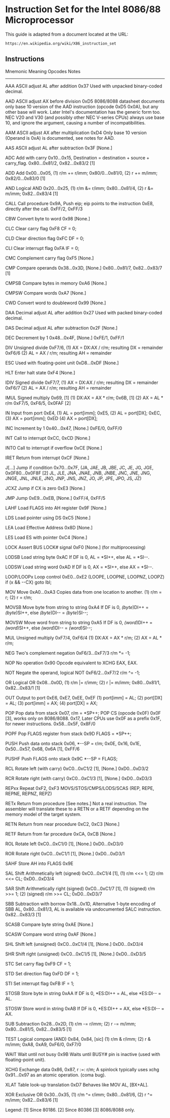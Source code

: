 Instruction Set for the Intel 8086/88 Microprocessor
====================================================

This guide is adapted from a document located at the URL:

	https://en.wikipedia.org/wiki/X86_instruction_set


Instructions
------------

Mnemonic	Meaning									Opcodes					Notes
--------	-------									-------					-----

AAA			ASCII adjust AL after addition			0x37 					Used with unpacked binary-coded decimal.

AAD			ASCII adjust AX before division			0xD5					8086/8088 datasheet documents only base 10 version
																			of the AAD instruction (opcode 0xD5 0x0A), 
																			but any other base will work. Later Intel's documentation
																			has the generic form too. NEC V20 and V30 (and possibly other
																			NEC V-series CPUs) always use base 10, and ignore the argument,
																			causing a number of incompatibilities.

AAM			ASCII adjust AX after multiplication	0xD4					Only base 10 version (Operand is 0xA) is documented, see notes for AAD.

AAS			ASCII adjust AL after subtraction		0x3F					[None.]

ADC			Add with carry							0x10...0x15,			Destination = destination + source + carry_flag.
													0x80...0x81/2,
													0x82...0x83/2 [1]

ADD			Add										0x00...0x05,			(1) r/m += r/imm;
													0x80/0...0x81/0,		(2) r += m/imm;
													0x82/0...0x83/0 [1]

AND			Logical AND								0x20...0x25,			(1) r/m &= r/imm;
													0x80...0x81/4,			(2) r &= m/imm;
													0x82...0x83/4 [1]

CALL		Call procedure							0x9A,					Push eip; eip points to the instruction
													0xE8,					directly after the call.
													0xFF/2,
													0xFF/3

CBW			Convert byte to word					0x98					[None.]

CLC			Clear carry flag						0xF8					CF = 0;

CLD			Clear direction flag					0xFC					DF = 0;

CLI			Clear interrupt flag					0xFA					IF = 0;

CMC			Complement carry flag					0xF5					[None.]

CMP			Compare operands						0x38...0x3D,			[None.]
													0x80...0x81/7,
													0x82...0x83/7 [1]

CMPSB		Compare bytes in memory					0xA6					[None.]

CMPSW		Compare words							0xA7					[None.]

CWD			Convert word to doubleword				0x99					[None.]

DAA			Decimal adjust AL after addition		0x27					Used with packed binary-coded decimal.

DAS			Decimal adjust AL after subtraction		0x2F					[None.]

DEC			Decrement by 1							0x48...0x4F,			[None.]
													0xFE/1,
													0xFF/1

DIV			Unsigned divide							0xF7/6,					(1) AX = DX:AX / r/m; resulting DX = remainder
													0xF6/6					(2) AL = AX / r/m; resulting AH = remainder

ESC			Used with floating-point unit			0xD8...0xDF				[None.]

HLT			Enter halt state						0xF4					[None.]

IDIV		Signed divide							0xF7/7,					(1) AX = DX:AX / r/m; resulting DX = remainder
													0xF6/7					(2) AL = AX / r/m; resulting AH = remainder

IMUL		Signed multiply							0x69, [1]				(1) DX:AX = AX * r/m; 
													0x6B, [1]				(2) AX = AL * r/m
													0xF7/5,
													0xF6/5,
													0x0FAF [2]

IN			Input from port							0xE4,					(1) AL = port[imm];
													0xE5,					(2) AL = port[DX];
													0xEC,					(3) AX = port[imm];
													0xED					(4) AX = port[DX];

INC			Increment by 1							0x40...0x47,			[None.]
													0xFE/0,
													0xFF/0

INT			Call to interrupt						0xCC, 0xCD				[None.]

INTO		Call to interrupt if overflow			0xCE					[None.]

IRET		Return from interrupt					0xCF					[None.]

J[...]		Jump if condition						0x70...0x7F,			(JA, JAE, JB, JBE, JC, JE, JG, JGE, 
													0x0F80...0x0F8F [2]		JL, JLE, JNA, JNAE, JNB, JNBE, JNC, JNE, 
																			JNG, JNGE, JNL, JNLE, JNO, JNP, JNS, JNZ,
																			JO, JP, JPE, JPO, JS, JZ)

JCXZ		Jump if CX is zero						0xE3					[None.]

JMP			Jump									0xE9...0xEB,			[None.]
													0xFF/4,
													0xFF/5

LAHF		Load FLAGS into AH register				0x9F					[None.]

LDS			Load pointer using DS					0xC5					[None.]

LEA			Load Effective Address					0x8D					[None.]

LES			Load ES with pointer					0xC4					[None.]

LOCK		Assert BUS LOCK# signal					0xF0					[None.]
			(for multiprocessing)

LODSB		Load string byte						0xAC 					If DF is 0, AL = *SI++,
																			else AL = *SI--.

LODSW		Load string word						0xAD					If DF is 0, AX = *SI++,
																			else AX = *SI--.

LOOP/LOOPx	Loop control							0xE0...0xE2				(LOOPE, LOOPNE, LOOPNZ, LOOPZ)
																			if (x && --CX) goto lbl;

MOV			Move									0xA0...0xA3				Copies data from one location to another.
																			(1) r/m = r;
																			(2) r = r/m;

MOVSB		Move byte from string to string			0xA4					If DF is 0, *(byte*)DI++ = *(byte*)SI++, 
																			else *(byte*)DI-- = *(byte*)SI--;

MOVSW		Move word from string to string			0xA5					If DF is 0, *(word*)DI++ = *(word*)SI++,
																			else *(word*)DI-- = *(word*)SI--;

MUL			Unsigned multiply						0xF7/4, 0xF6/4			(1) DX:AX = AX * r/m; (2) AX = AL * r/m;

NEG			Two's complement negation				0xF6/3...0xF7/3			r/m *= -1;

NOP			No operation							0x90					Opcode equivalent to XCHG EAX, EAX.

NOT			Negate the operand, logical NOT			0xF6/2...0xF7/2			r/m ^= -1;

OR			Logical OR								0x08...0x0D, 			(1) r/m |= r/imm; (2) r |= m/imm;
													0x80...0x81/1,
													0x82...0x83/1 [1]

OUT			Output to port							0xE6, 0xE7, 0xEE, 0xEF	(1) port[imm] = AL;
																			(2) port[DX] = AL;
																			(3) port[imm] = AX;
																			(4) port[DX] = AX;

POP			Pop data from stack						0x07,					r/m = *SP++; POP CS (opcode 0x0F)
													0x0F [3],				works only on 8086/8088. 
													0x17,					Later CPUs use 0x0F as a prefix
													0x1F,					for newer instructions.
													0x58...0x5F,
													0x8F/0

POPF		Pop FLAGS register from stack			0x9D					FLAGS = *SP++;

PUSH		Push data onto stack					0x06, 					*--SP = r/m;
													0x0E,
													0x16,
													0x1E,
													0x50...0x57,
													0x68, 0x6A [1],
													0xFF/6

PUSHF		Push FLAGS onto stack					0x9C 					*--SP = FLAGS;

RCL			Rotate left (with carry)				0xC0...0xC1/2 [1],		[None.]
													0xD0...0xD3/2

RCR			Rotate right (with carry)				0xC0...0xC1/3 [1],		[None.]
													0xD0...0xD3/3 

REPxx		Repeat 									0xF2, 0xF3 				MOVS/STOS/CMPS/LODS/SCAS
																			(REP, REPE, REPNE, REPNZ, REPZ)

RETx		Return from procedure					[See notes.] 			Not a real instruction. The assembler will translate
																			these to a RETN or a RETF depending on
																			the memory model of the target system.

RETN		Return from near procedure				0xC2, 0xC3				[None.]

RETF		Return from far procedure				0xCA, 0xCB				[None.]

ROL			Rotate left								0xC0...0xC1/0 [1],		[None.]
													0xD0...0xD3/0

ROR			Rotate right							0xC0...0xC1/1 [1],		[None.]
													0xD0...0xD3/1

SAHF		Store AH into FLAGS						0x9E

SAL			Shift Arithmetically left (signed)		0xC0...0xC1/4 [1],		(1) r/m <<= 1; (2) r/m <<= CL;
													0xD0...0xD3/4

SAR			Shift Arithmetically right (signed)		0xC0...0xC1/7 [1],		(1) (signed) r/m >>= 1; (2) (signed) r/m >>= CL;
													0xD0...0xD3/7

SBB			Subtraction with borrow					0x18...0x1D,			Alternative 1-byte encoding of SBB AL,
													0x80...0x81/3,			AL is available via undocumented SALC instruction.
													0x82...0x83/3 [1]

SCASB		Compare byte string						0xAE					[None.]

SCASW		Compare word string						0xAF					[None.]

SHL			Shift left (unsigned)					0xC0...0xC1/4 [1],		[None.]
													0xD0...0xD3/4

SHR			Shift right (unsigned)					0xC0...0xC1/5 [1],		[None.]
													0xD0...0xD3/5

STC			Set carry flag							0xF9					CF = 1;

STD			Set direction flag						0xFD					DF = 1;

STI			Set interrupt flag						0xFB					IF = 1;

STOSB		Store byte in string					0xAA					If DF is 0, *ES:DI++ = AL, else *ES:DI-- = AL.

STOSW		Store word in string					0xAB					If DF is 0, *ES:DI++ = AX, else *ES:DI-- = AX.

SUB			Subtraction								0x28...0x2D,			(1) r/m -= r/imm; (2) r -= m/imm;
													0x80...0x81/5,
													0x82...0x83/5 [1]

TEST		Logical compare (AND)					0x84, 0x84, [sic]		(1) r/m & r/imm; (2) r & m/imm;
													0xA8, 0xA9,
													0xF6/0, 0xF7/0

WAIT		Wait until not busy						0x9B 					Waits until BUSY# pin is inactive
																			(used with floating-point unit).

XCHG		Exchange data							0x86, 0x87, 			r :=: r/m; A spinlock typically uses xchg
													0x91...0x97				as an atomic operation. (coma bug).

XLAT		Table look-up translation				0xD7 					Behaves like MOV AL, [BX+AL].

XOR			Exclusive OR							0x30...0x35, 			(1) r/m ^= r/imm;
													0x80...0x81/6,			(2) r ^= m/imm;
													0x82...0x83/6 [1]

Legend:
[1] Since 80186.
[2] Since 80386
[3] 8086/8088 only.
